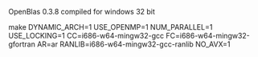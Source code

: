 OpenBlas 0.3.8 compiled for windows 32 bit


make DYNAMIC_ARCH=1 USE_OPENMP=1 NUM_PARALLEL=1 USE_LOCKING=1 CC=i686-w64-mingw32-gcc FC=i686-w64-mingw32-gfortran AR=ar RANLIB=i686-w64-mingw32-gcc-ranlib NO_AVX=1